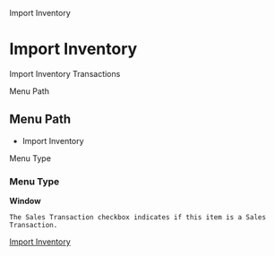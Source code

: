 
Import Inventory
# Import Inventory


Import Inventory Transactions

Menu Path
## Menu Path



- Import Inventory

Menu Type
### Menu Type

**Window**

```
The Sales Transaction checkbox indicates if this item is a Sales Transaction.
```

[Import Inventory](../../functional-guide/window/window-import-inventory.md)